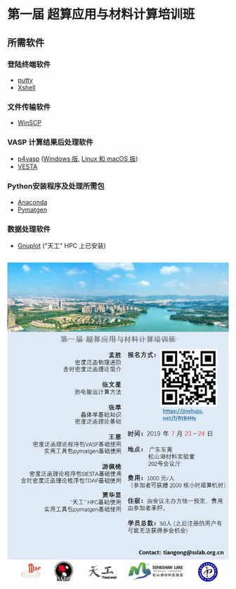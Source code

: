 # 第一届 超算应用与材料计算培训班
## 所需软件
### 登陆终端软件
* [putty](https://www.putty.org/)
* [Xshell](https://www.netsarang.com/en/free-for-home-school/)
### 文件传输软件

* [WinSCP](https://www.winscp.net/)

### VASP 计算结果后处理软件

-   [p4vasp](http://www.p4vasp.at) ([Windows 版](https://github.com/SSlakeLabTiangong/2019_workshop/blob/master/06_DFT_VASP_101/p4vasp-0.3.29-win.zip), [Linux 和 macOS 版](http://www.p4vasp.at/files/p4vasp-0.3.30.tgz))
-   [VESTA](http://jp-minerals.org/vesta/en/)

### Python安装程序及处理所需包

* [Anaconda](https://www.anaconda.com/distribution/)
* [Pymatgen](http://pymatgen.org/)

### 数据处理软件

-   [Gnuplot](http://www.gnuplot.info/) ("天工" HPC 上已安装)

## ![](poster.jpg)
